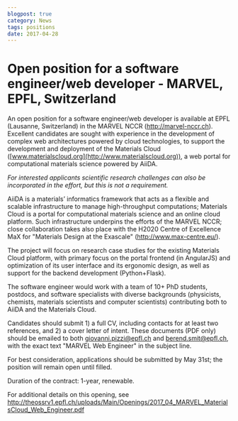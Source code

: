 ```yaml
---
blogpost: true
category: News
tags: positions
date: 2017-04-28
---
```


# Open position for a software engineer/web developer - MARVEL, EPFL, Switzerland

An open position for a software engineer/web developer is available at EPFL (Lausanne, Switzerland) in the MARVEL NCCR (<http://marvel-nccr.ch>). Excellent candidates are sought with experience in the development of complex web architectures powered by cloud technologies, to support the development and deployment of the Materials Cloud ([www.materialscloud.org](http://www.materialscloud.org)), a web portal for computational materials science powered by AiiDA.

*For interested applicants scientific research challenges can also be incorporated in the effort, but this is not a requirement.*

AiiDA is a materials’ informatics framework that acts as a flexible and scalable infrastructure to manage high-throughput computations; Materials Cloud is a portal for computational materials science and an online cloud platform. Such infrastructure underpins the efforts of the MARVEL NCCR; close collaboration takes also place with the H2020 Centre of Excellence MaX for "Materials Design at the Exascale" (<http://www.max-centre.eu/>).

The project will focus on research case studies for the existing Materials Cloud platform, with primary focus on the portal frontend (in AngularJS) and optimization of its user interface and its ergonomic design, as well as support for the backend development (Python+Flask).

The software engineer would work with a team of 10+ PhD students, postdocs, and software specialists with diverse backgrounds (physicists, chemists, materials scientists and computer scientists) contributing both to AiiDA and the Materials Cloud.

Candidates should submit 1) a full CV, including contacts for at least two references, and 2) a cover letter of intent. These documents (PDF only) should be emailed to both giovanni.pizzi@epfl.ch and berend.smit@epfl.ch, with the exact text "MARVEL Web Engineer" in the subject line.

For best consideration, applications should be submitted by May 31st; the position will remain open until filled.

Duration of the contract: 1-year, renewable.

For additional details on this opening, see <http://theossrv1.epfl.ch/uploads/Main/Openings/2017_04_MARVEL_MaterialsCloud_Web_Engineer.pdf>

